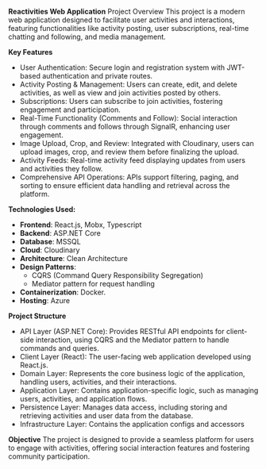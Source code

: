 **Reactivities Web Application**
Project Overview
This project is a modern web application designed to facilitate user activities and interactions, featuring functionalities like activity posting, user subscriptions, real-time chatting and following, and media management.

**Key Features**
- User Authentication: Secure login and registration system with JWT-based authentication and private routes.
- Activity Posting & Management: Users can create, edit, and delete activities, as well as view and join activities posted by others.
- Subscriptions: Users can subscribe to join activities, fostering engagement and participation.
- Real-Time Functionality (Comments and Follow): Social interaction through comments and follows through SignalR, enhancing user engagement.
- Image Upload, Crop, and Review: Integrated with Cloudinary, users can upload images, crop, and review them before finalizing the upload.
- Activity Feeds: Real-time activity feed displaying updates from users and activities they follow.
- Comprehensive API Operations: APIs support filtering, paging, and sorting to ensure efficient data handling and retrieval across the platform.

**Technologies Used:**
-  **Frontend**: React.js, Mobx, Typescript
-  **Backend**: ASP.NET Core
-  **Database**: MSSQL
-  **Cloud**: Cloudinary
-  **Architecture**: Clean Architecture
-  **Design Patterns**:
      + CQRS (Command Query Responsibility Segregation)
      + Mediator pattern for request handling
-  **Containerization**: Docker.
-  **Hosting**: Azure
  
**Project Structure**
-  API Layer (ASP.NET Core): Provides RESTful API endpoints for client-side interaction, using CQRS and the Mediator pattern to handle commands and queries.
-  Client Layer (React): The user-facing web application developed using React.js.
-  Domain Layer: Represents the core business logic of the application, handling users, activities, and their interactions.
-  Application Layer: Contains application-specific logic, such as managing users, activities, and application flows.
-  Persistence Layer: Manages data access, including storing and retrieving activities and user data from the database.
-  Infrastructure Layer: Contains the application configs and accessors
  
**Objective**
The project is designed to provide a seamless platform for users to engage with activities, offering social interaction features and fostering community participation.
